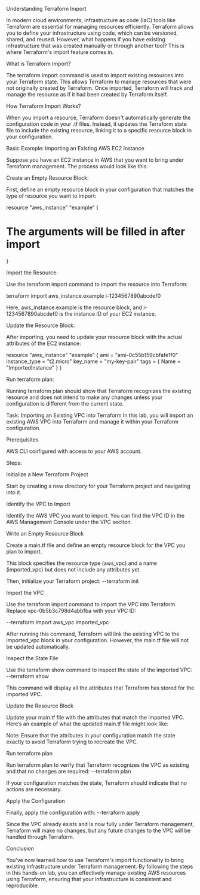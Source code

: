 Understanding Terraform Import

In modern cloud environments, infrastructure as code (IaC) tools like Terraform are essential for managing resources efficiently. Terraform allows you to define your infrastructure using code, which can be versioned, shared, and reused. However, what happens if you have existing infrastructure that was created manually or through another tool? This is where Terraform's import feature comes in.

What is Terraform Import?

The terraform import command is used to import existing resources into your Terraform state. This allows Terraform to manage resources that were not originally created by Terraform. Once imported, Terraform will track and manage the resource as if it had been created by Terraform itself.

How Terraform Import Works?

When you import a resource, Terraform doesn't automatically generate the configuration code in your .tf files. Instead, it updates the Terraform state file to include the existing resource, linking it to a specific resource block in your configuration.

Basic Example: Importing an Existing AWS EC2 Instance

Suppose you have an EC2 instance in AWS that you want to bring under Terraform management. The process would look like this:

Create an Empty Resource Block:

First, define an empty resource block in your configuration that matches the type of resource you want to import:

resource "aws_instance" "example" {
  # The arguments will be filled in after import
}


Import the Resource:

Use the terraform import command to import the resource into Terraform:

terraform import aws_instance.example i-1234567890abcdef0

Here, aws_instance.example is the resource block, and i-1234567890abcdef0 is the instance ID of your EC2 instance.

Update the Resource Block:

After importing, you need to update your resource block with the actual attributes of the EC2 instance:

resource "aws_instance" "example" {
  ami           = "ami-0c55b159cbfafe1f0"
  instance_type = "t2.micro"
  key_name      = "my-key-pair"
  tags = {
    Name = "ImportedInstance"
  }
}


Run terraform plan:

Running terraform plan should show that Terraform recognizes the existing resource and does not intend to make any changes unless your configuration is different from the current state.

Task: Importing an Existing VPC into Terraform
In this lab, you will import an existing AWS VPC into Terraform and manage it within your Terraform configuration.

Prerequisites

AWS CLI configured with access to your AWS account.

Steps:

Initialize a New Terraform Project

Start by creating a new directory for your Terraform project and navigating into it.

Identify the VPC to Import

Identify the AWS VPC you want to import. You can find the VPC ID in the AWS Management Console under the VPC section.

Write an Empty Resource Block

Create a main.tf file and define an empty resource block for the VPC you plan to import.

This block specifies the resource type (aws_vpc) and a name (imported_vpc) but does not include any attributes yet.

Then, initialize your Terraform project:
--terraform init

Import the VPC

Use the terraform import command to import the VPC into Terraform. Replace vpc-0b5b3c798d4abbfba with your VPC ID:

--terraform import aws_vpc.imported_vpc <VPC ID>

After running this command, Terraform will link the existing VPC to the imported_vpc block in your configuration. However, the main.tf file will not be updated automatically.

Inspect the State File

Use the terraform show command to inspect the state of the imported VPC:
--terraform show

This command will display all the attributes that Terraform has stored for the imported VPC.

Update the Resource Block

Update your main.tf file with the attributes that match the imported VPC. Here’s an example of what the updated main.tf file might look like:

Note: Ensure that the attributes in your configuration match the state exactly to avoid Terraform trying to recreate the VPC.

Run terraform plan

Run terraform plan to verify that Terraform recognizes the VPC as existing and that no changes are required:
--terraform plan

If your configuration matches the state, Terraform should indicate that no actions are necessary.

Apply the Configuration

Finally, apply the configuration with:
--terraform apply


Since the VPC already exists and is now fully under Terraform management, Terraform will make no changes, but any future changes to the VPC will be handled through Terraform.

Conclusion

You've now learned how to use Terraform's import functionality to bring existing infrastructure under Terraform management. By following the steps in this hands-on lab, you can effectively manage existing AWS resources using Terraform, ensuring that your infrastructure is consistent and reproducible.